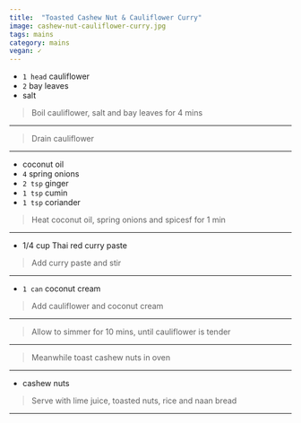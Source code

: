 ```yaml
---
title:  "Toasted Cashew Nut & Cauliflower Curry"
image: cashew-nut-cauliflower-curry.jpg
tags: mains
category: mains
vegan: ✓
---
```


* `1 head` cauliflower
* `2` bay leaves
* salt

> Boil cauliflower, salt and bay leaves for 4 mins

---

> Drain cauliflower

---

* coconut oil
* `4` spring onions
* `2 tsp` ginger
* `1 tsp` cumin
* `1 tsp` coriander
  
> Heat coconut oil, spring onions and spicesf for 1 min

---

* 1/4 cup Thai red curry paste

> Add curry paste and stir

---

* `1 can` coconut cream

> Add cauliflower and coconut cream 

---

> Allow to simmer for 10 mins, until cauliflower is tender

---

> Meanwhile toast cashew nuts in oven 

---

* cashew nuts

> Serve with lime juice, toasted nuts, rice and naan bread

---
